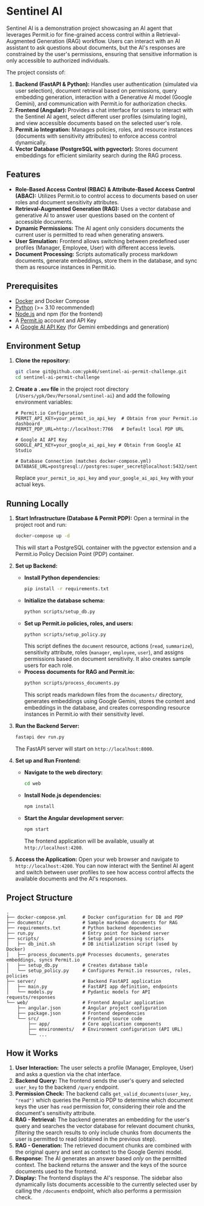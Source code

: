 # Sentinel AI

Sentinel AI is a demonstration project showcasing an AI agent that leverages Permit.io for fine-grained access control within a Retrieval-Augmented Generation (RAG) workflow. Users can interact with an AI assistant to ask questions about documents, but the AI's responses are constrained by the user's permissions, ensuring that sensitive information is only accessible to authorized individuals.

The project consists of:

1.  **Backend (FastAPI & Python):** Handles user authentication (simulated via user selection), document retrieval based on permissions, query embedding generation, interaction with a Generative AI model (Google Gemini), and communication with Permit.io for authorization checks.
2.  **Frontend (Angular):** Provides a chat interface for users to interact with the Sentinel AI agent, select different user profiles (simulating login), and view accessible documents based on the selected user's role.
3.  **Permit.io Integration:** Manages policies, roles, and resource instances (documents with sensitivity attributes) to enforce access control dynamically.
4.  **Vector Database (PostgreSQL with pgvector):** Stores document embeddings for efficient similarity search during the RAG process.

## Features

- **Role-Based Access Control (RBAC) & Attribute-Based Access Control (ABAC):** Utilizes Permit.io to control access to documents based on user roles and document sensitivity attributes.
- **Retrieval-Augmented Generation (RAG):** Uses a vector database and generative AI to answer user questions based on the content of accessible documents.
- **Dynamic Permissions:** The AI agent only considers documents the current user is permitted to read when generating answers.
- **User Simulation:** Frontend allows switching between predefined user profiles (Manager, Employee, User) with different access levels.
- **Document Processing:** Scripts automatically process markdown documents, generate embeddings, store them in the database, and sync them as resource instances in Permit.io.

## Prerequisites

- [Docker](https://www.docker.com/get-started) and Docker Compose
- [Python](https://www.python.org/downloads/) (>= 3.10 recommended)
- [Node.js](https://nodejs.org/) and npm (for the frontend)
- A [Permit.io](https://www.permit.io/) account and API Key
- A [Google AI API Key](https://aistudio.google.com/app/apikey) (for Gemini embeddings and generation)

## Environment Setup

1.  **Clone the repository:**

    ```bash
    git clone git@github.com:ypk46/sentinel-ai-permit-challenge.git
    cd sentinel-ai-permit-challenge
    ```

2.  **Create a `.env` file** in the project root directory (`/Users/ypk/Dev/Personal/sentinel-ai`) and add the following environment variables:

    ```dotenv
    # Permit.io Configuration
    PERMIT_API_KEY=your_permit_io_api_key  # Obtain from your Permit.io dashboard
    PERMIT_PDP_URL=http://localhost:7766   # Default local PDP URL

    # Google AI API Key
    GOOGLE_API_KEY=your_google_ai_api_key # Obtain from Google AI Studio

    # Database Connection (matches docker-compose.yml)
    DATABASE_URL=postgresql://postgres:super_secret@localhost:5432/sentinel_db
    ```

    Replace `your_permit_io_api_key` and `your_google_ai_api_key` with your actual keys.

## Running Locally

1.  **Start Infrastructure (Database & Permit PDP):**
    Open a terminal in the project root and run:

    ```bash
    docker-compose up -d
    ```

    This will start a PostgreSQL container with the pgvector extension and a Permit.io Policy Decision Point (PDP) container.

2.  **Set up Backend:**

    - **Install Python dependencies:**
      ```bash
      pip install -r requirements.txt
      ```
    - **Initialize the database schema:**
      ```bash
      python scripts/setup_db.py
      ```
    - **Set up Permit.io policies, roles, and users:**
      ```bash
      python scripts/setup_policy.py
      ```
      This script defines the `document` resource, actions (`read`, `summarize`), sensitivity attribute, roles (`manager`, `employee`, `user`), and assigns permissions based on document sensitivity. It also creates sample users for each role.
    - **Process documents for RAG and Permit.io:**
      ```bash
      python scripts/process_documents.py
      ```
      This script reads markdown files from the `documents/` directory, generates embeddings using Google Gemini, stores the content and embeddings in the database, and creates corresponding resource instances in Permit.io with their sensitivity level.

3.  **Run the Backend Server:**

    ```bash
    fastapi dev run.py
    ```

    The FastAPI server will start on `http://localhost:8000`.

4.  **Set up and Run Frontend:**

    - **Navigate to the web directory:**
      ```bash
      cd web
      ```
    - **Install Node.js dependencies:**
      ```bash
      npm install
      ```
    - **Start the Angular development server:**
      ```bash
      npm start
      ```
      The frontend application will be available, usually at `http://localhost:4200`.

5.  **Access the Application:**
    Open your web browser and navigate to `http://localhost:4200`. You can now interact with the Sentinel AI agent and switch between user profiles to see how access control affects the available documents and the AI's responses.

## Project Structure

```
.
├── docker-compose.yml      # Docker configuration for DB and PDP
├── documents/              # Sample markdown documents for RAG
├── requirements.txt        # Python backend dependencies
├── run.py                  # Entry point for backend server
├── scripts/                # Setup and processing scripts
│   ├── db_init.sh          # DB initialization script (used by Docker)
│   ├── process_documents.py# Processes documents, generates embeddings, syncs Permit.io
│   ├── setup_db.py         # Creates database table
│   └── setup_policy.py     # Configures Permit.io resources, roles, policies
├── server/                 # Backend FastAPI application
│   ├── main.py             # FastAPI app definition, endpoints
│   └── models.py           # Pydantic models for API requests/responses
└── web/                    # Frontend Angular application
    ├── angular.json        # Angular project configuration
    ├── package.json        # Frontend dependencies
    └── src/                # Frontend source code
        ├── app/            # Core application components
        ├── environments/   # Environment configuration (API URL)
        └── ...
```

## How it Works

1.  **User Interaction:** The user selects a profile (Manager, Employee, User) and asks a question via the chat interface.
2.  **Backend Query:** The frontend sends the user's query and selected `user_key` to the backend `/query` endpoint.
3.  **Permission Check:** The backend calls `get_valid_documents(user_key, "read")` which queries the Permit.io PDP to determine which document keys the user has `read` permission for, considering their role and the document's sensitivity attribute.
4.  **RAG - Retrieval:** The backend generates an embedding for the user's query and searches the vector database for relevant document chunks, _filtering_ the search results to only include chunks from documents the user is permitted to read (obtained in the previous step).
5.  **RAG - Generation:** The retrieved document chunks are combined with the original query and sent as context to the Google Gemini model.
6.  **Response:** The AI generates an answer based _only_ on the permitted context. The backend returns the answer and the keys of the source documents used to the frontend.
7.  **Display:** The frontend displays the AI's response. The sidebar also dynamically lists documents accessible to the currently selected user by calling the `/documents` endpoint, which also performs a permission check.
